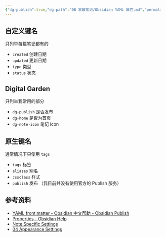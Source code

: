 ```yaml
---
{"dg-publish":true,"dg-path":"08 零散笔记/Obsidian YAML 属性.md","permalink":"/08 零散笔记/Obsidian YAML 属性/","noteIcon":"dg-note-icon","created":"2023-09-06","updated":"2024-08-05"}
---
```



## 自定义键名

只列举每篇笔记都有的
- `created` 创建日期
- `updated` 更新日期 
- `type` 类型
- `status` 状态

## Digital Garden

只列举我常用的部分
- `dg-publish` 是否发布
- `dg-home` 是否为首页
- `dg-note-icon` 笔记 icon

## 原生键名

通常情况下只使用 `tags`
- `tags` 标签
- `aliases` 别名
- `cssclass` 样式
- `publish` 发布 （我目前并没有使用官方的 Publish 服务）

## 参考资料

- [YAML front matter - Obsidian 中文帮助 - Obsidian Publish](https://publish.obsidian.md/help-zh/%E9%AB%98%E7%BA%A7%E7%94%A8%E6%B3%95/YAML+front+matter)
- [Properties - Obsidian Help](https://help.obsidian.md/Editing+and+formatting/Properties)
- [Note Specific Settings](https://dg-docs.ole.dev/advanced/note-specific-settings/)
- [04 Appearance Settings](https://dg-docs.ole.dev/getting-started/04-appearance-settings/)